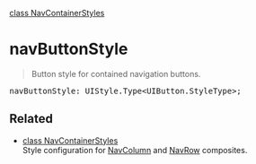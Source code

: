 [class NavContainerStyles](NavContainerStyles.md)

# navButtonStyle

> Button style for contained navigation buttons.

<pre class="docgen_signature">navButtonStyle: UIStyle.Type&lt;UIButton.StyleType&gt;;</pre>

## Related

- [<!--{ref:class}-->class NavContainerStyles](NavContainerStyles.md) \
    Style configuration for [NavColumn](NavColumn.md) and [NavRow](NavRow.md) composites.
